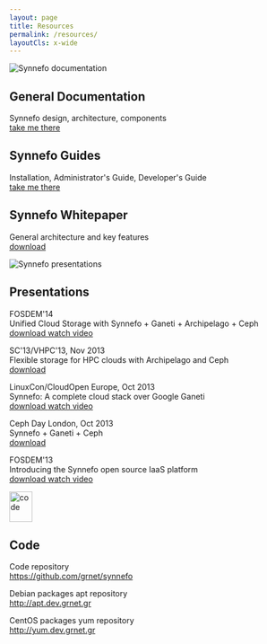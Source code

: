 ```yaml
---
layout: page
title: Resources
permalink: /resources/
layoutCls: x-wide
---
```


<div class="clearfix">
    <div class="lt">
        <img src="{{ '/assets/docs.png' | prepend: site.baseurl }}" alt="Synnefo documentation">
    </div>
    <div class="rt">
        <h2>General Documentation</h2>
        <p>Synnefo design, architecture, components <br><a href="http://www.synnefo.org/docs/synnefo/latest/index.html">take me there</a></p>
        <h2>Synnefo Guides </h2>
        <p>Installation, Administrator's Guide, Developer's Guide<br><a href="http://www.synnefo.org/docs/synnefo/latest/index.html#synnefo-guides">take me there</a></p>
        <h2>Synnefo Whitepaper</h2>
        <p>General architecture and key features<br><a href="{{ '/downloads/synnefo_white_paper_Hi.pdf' | prepend: site.baseurl }}" class="button download">download </a></p>
    </div>
</div>



<div class="clearfix">
    <div class="lt">
        <img src="{{ '/assets/presentation.png' | prepend: site.baseurl }}" alt="Synnefo presentations">
    </div>
    <div class="rt">
        <h2>Presentations</h2>
        <p>FOSDEM'14<br>Unified Cloud Storage with Synnefo + Ganeti + Archipelago + Ceph
            <br><a href="https://pithos.okeanos.grnet.gr/public/gyPowF3TPqdkqHnRWd8KU4" class="button download" title="fosdem 2014 Synnefo + Ganeti + Archipelago + Ceph presenatation">download </a>
            <a href="http://ftp.heanet.ie/mirrors/fosdem-video/2014/UD2120_Chavanne/Saturday/Unified_Cloud_Storage_with_Synnefo_Ganeti_Archipelago_Ceph.webm" title="fosdem 2014 Synnefo video" class="button watch" target="_blank"><span>watch video</span></a>
        </p>
        <p>SC'13/VHPC'13, Nov 2013<br>Flexible storage for HPC clouds with Archipelago and Ceph
            <br><a href="https://pithos.okeanos.grnet.gr/public/6SCbXPVULEaOIaWe69uYG4" class="button download" title="Archipelago @ VHPC'13 / SuperComputing '13">download </a>
        </p>
        <p>LinuxCon/CloudOpen Europe, Oct 2013<br>Synnefo: A complete cloud stack over Google Ganeti
            <br><a href="https://pithos.okeanos.grnet.gr/public/h95nV0avtWoQFLrbrUuB13" class="button download" title="Synnefo @ LinuxCon/CloudOpen Europe">download </a>
            <a href="http://www.youtube.com/watch?v=ruzo36xdDFo"  class="button watch" target="_blank" title="LinuxCon Video Presentation"><span>watch video</span></a>
        </p>
        <p>Ceph Day London, Oct 2013<br>Synnefo + Ganeti + Ceph
            <br><a href="https://pithos.okeanos.grnet.gr/public/vmYLoxipHItMhXUB3vKNB3" class="button download" title="Synnefo @ Ceph Day London">download </a>
        </p>
        <p>FOSDEM'13<br>Introducing the Synnefo open source IaaS platform
            <br><a href="https://okeanos.grnet.gr/static/medialibrary/2013/02/20130203_-_vkoukis-SynnefoFOSDEM13_1.pdf" class="button download" title="fosdem 2013 Synnefo presenatation">download </a>
            <a href="https://archive.fosdem.org/2013/schedule/event/synnefo/" title="fosdem 2013 Synnefo video" class="button watch" target="_blank"><span>watch video</span></a>
        </p>
    </div>
</div>
<div class="clearfix">
    <div class="lt">
        <img src="{{ '/assets/code.png' | prepend: site.baseurl }}" alt="code" width="41" height="54">
    </div>
    <div class="rt">
        <h2>Code</h2>
        <p>Code repository<br><a href="https://github.com/grnet/synnefo">https://github.com/grnet/synnefo</a></p>
        <p>Debian packages apt repository <br><a href="http://apt.dev.grnet.gr">http://apt.dev.grnet.gr</a></p>
        <p>CentOS packages yum repository <br><a href="http://yum.dev.grnet.gr">http://yum.dev.grnet.gr</a></p>
    </div>
</div>
